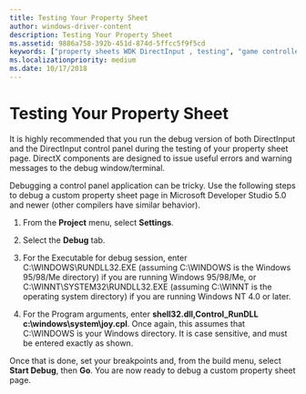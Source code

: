 ```yaml
---
title: Testing Your Property Sheet
author: windows-driver-content
description: Testing Your Property Sheet
ms.assetid: 9886a758-392b-451d-874d-5ffcc5f9f5cd
keywords: ["property sheets WDK DirectInput , testing", "game controllers WDK DirectInput , property sheet testing", "control panels WDK DirectInput , property sheet testing", "testing property sheets WDK DirectInput", "debugging control panel applications WDK DirectInput"]
ms.localizationpriority: medium
ms.date: 10/17/2018
---
```


# Testing Your Property Sheet





It is highly recommended that you run the debug version of both DirectInput and the DirectInput control panel during the testing of your property sheet page. DirectX components are designed to issue useful errors and warning messages to the debug window/terminal.

Debugging a control panel application can be tricky. Use the following steps to debug a custom property sheet page in Microsoft Developer Studio 5.0 and newer (other compilers have similar behavior).

1.  From the **Project** menu, select **Settings**.

2.  Select the **Debug** tab.

3.  For the Executable for debug session, enter C:\\WINDOWS\\RUNDLL32.EXE (assuming C:\\WINDOWS is the Windows 95/98/Me directory) if you are running Windows 95/98/Me, or C:\\WINNT\\SYSTEM32\\RUNDLL32.EXE (assuming C:\\WINNT is the operating system directory) if you are running Windows NT 4.0 or later.

4.  For the Program arguments, enter **shell32.dll,Control\_RunDLL c:\\windows\\system\\joy.cpl**. Once again, this assumes that C:\\WINDOWS is your Windows directory. It is case sensitive, and must be entered exactly as shown.

Once that is done, set your breakpoints and, from the build menu, select **Start Debug**, then **Go**. You are now ready to debug a custom property sheet page.

 

 




